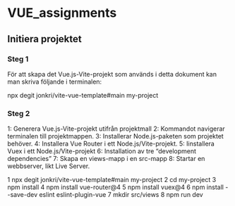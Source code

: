 # VUE_assignments

## Initiera projektet

### Steg 1

För att skapa det Vue.js-Vite-projekt som används i detta dokument kan man
skriva följande i terminalen:

npx degit jonkri/vite-vue-template#main my-project

### Steg 2

1: Generera Vue.js-Vite-projekt utifrån projektmall
2: Kommandot navigerar terminalen till projektmappen.
3: Installerar Node.js-paketen som projektet behöver.
4: Installera Vue Router i ett Node.js/Vite-projekt.
5: Iinstallera Vuex i ett Node.js/Vite-projekt
6: Installation av tre “development dependencies”
7: Skapa en views-mapp i en src-mapp
8: Startar en webbserver, likt Live Server.

1 npx degit jonkri/vite-vue-template#main my-project
2 cd my-project
3 npm install
4 npm install vue-router@4
5 npm install vuex@4
6 npm install --save-dev eslint eslint-plugin-vue
7 mkdir src/views
8 npm run dev

